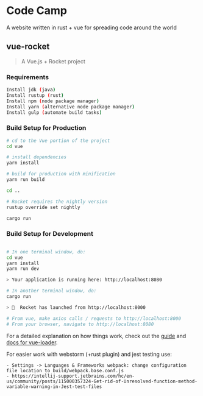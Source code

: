 # Code Camp

A website written in rust + vue for spreading code around the world

## vue-rocket

> A Vue.js + Rocket project

### Requirements

```bash
Install jdk (java)
Install rustup (rust)
Install npm (node package manager)
Install yarn (alternative node package manager)
Install gulp (automate build tasks)
```

### Build Setup for Production

``` bash
# cd to the Vue portion of the project
cd vue

# install dependencies
yarn install

# build for production with minification
yarn run build

cd ..

# Rocket requires the nightly version
rustup override set nightly

cargo run

```

### Build Setup for Development

``` bash

# In one terminal window, do:
cd vue
yarn install
yarn run dev

> Your application is running here: http://localhost:8080

# In another terminal window, do:
cargo run

> 🚀  Rocket has launched from http://localhost:8000

# From vue, make axios calls / requests to http://localhost:8000
# From your browser, navigate to http://localhost:8080

```

For a detailed explanation on how things work, check out the [guide](http://vuejs-templates.github.io/webpack/) and [docs for vue-loader](http://vuejs.github.io/vue-loader).

For easier work with webstorm (+rust plugin) and jest testing use:

    - Settings -> Languages & Frameworks webpack: change configuration file location to build/webpack.base.conf.js
    - https://intellij-support.jetbrains.com/hc/en-us/community/posts/115000357324-Get-rid-of-Unresolved-function-method-variable-warning-in-Jest-test-files
